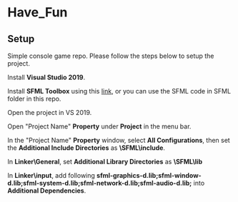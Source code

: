 # Have_Fun

## Setup

Simple console game repo. Please follow the steps below to setup the project. 

Install **Visual Studio 2019**.

Install **SFML Toolbox** using this [link](https://www.sfml-dev.org/download.php), or you can use the SFML code in SFML folder in this repo.

Open the project in VS 2019.

Open "Project Name" **Property** under **Project** in the menu bar.

In the "Project Name" **Property** window, select **All Configurations**, then set the **Additional Include Directories** as **\SFML\include**.

In **Linker\General**, set **Additional Library Directories** as **\SFML\lib**

In **Linker\input**, add following **sfml-graphics-d.lib;sfml-window-d.lib;sfml-system-d.lib;sfml-network-d.lib;sfml-audio-d.lib;** into **Additional Dependencies**.